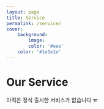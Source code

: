 ```yaml
---
layout: page
title: Service
permalink: /service/
cover:
    background:
        image:
        color: '#eee'
    color: '#1e1e1e'
---
```


# Our Service

아직은 정식 출시한 서비스가 없습니다 ㅠ